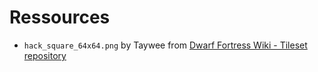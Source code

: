# Ressources

- `hack_square_64x64.png` by Taywee from [Dwarf Fortress Wiki - Tileset repository](http://dwarffortresswiki.org/Tileset_repository)